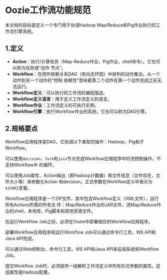 Oozie工作流功能规范
================================================================================
本文档的目标是定义一个专门用于协调Hadoop Map/Reduce和Pig作业执行的工作流引擎系统。

## 1.定义
+ **Action**：执行/计算任务（Map-Reduce作业，Pig作业，shell命令）。它也可以称为任务或“动作
节点”。
+ **Workflow**：在控件依赖关系DAG（有向无环图）中排列的动作集合。从一个动作到另一个动作的“控制
依赖性”意味着第二个动作在第一个动作完成之前无法运行。
+ **Workflow定义**：可以执行的工作流的编程描述。
+ **Workflow定义语言**：用于定义工作流定义的语言。
+ **Workflow作业**：工作流定义的可执行实例。
+ **Workflow引擎**：执行Workflow作业的系统。它也可以称为DAG引擎。

## 2.规格要点
Workflow应用程序是DAG，它协调以下类型的操作：Hadoop，Pig和子Workflow。

可以使用`decision`，`fork`和`join`节点完成Workflow应用程序中的流控制操作。不支持Workflow中
的循环。

可以使用Job属性，Action输出（即Hadoop计数器）和文件信息（文件存在，文件大小等）来参数化Action
和decision。正式参数在Workflow定义中表示为`${VAR}`变量。

Workflow应用程序是一个ZIP文件，其中包含Workflow定义（XML文件），运行所有Actions所需的所有文
件：Map/Reduce作业的JAR文件，流Map/Reduce作业的shell，本地库，Pig脚本和其他资源文件。

在运行Workflow Job之前，必须在Oozie中部署相应的Workflow应用程序。

部署Workflow应用程序和运行Workflow Job可以通过命令行工具，WS API和Java API完成。

可以通过Web控制台，命令行工具，WS API和Java API来监视系统和Workflow Job。

提交Workflow Job时，必须提供一组解析工作流定义中所有形式参数的属性。这组属性是Hadoop配置。


